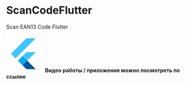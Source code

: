 # ScanCodeFlutter
Scan EAN13 Code Flutter

[![ссылка на видео](logo2.png)](https://youtu.be/JcDlbNT4p2g)
__Видео работы /
приложения можно
посмотреть по ссылке__

